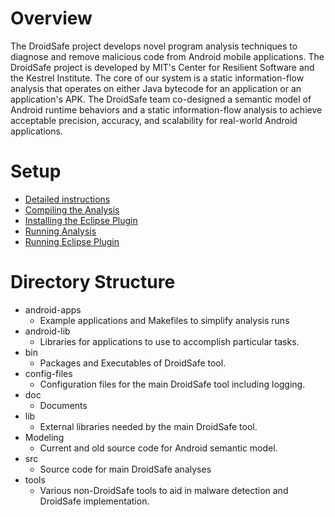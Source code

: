 Overview
========

The DroidSafe project develops novel program analysis techniques to
diagnose and remove malicious code from Android mobile
applications. The DroidSafe project is developed by MIT's Center for
Resilient Software and the Kestrel Institute. The core of our system
is a static information-flow analysis that operates on either Java
bytecode for an application or an application's APK. The DroidSafe
team co-designed a semantic model of Android runtime behaviors and a
static information-flow analysis to achieve acceptable precision,
accuracy, and scalability for real-world Android applications.

Setup
=====

* [Detailed instructions](https://github.com/MIT-PAC/droidsafe-src/wiki/Requirements)
* [Compiling the Analysis](https://github.com/MIT-PAC/droidsafe-src/wiki/Installing-the-Droidsafe-Analyzer)
* [Installing the Eclipse Plugin](https://github.com/MIT-PAC/droidsafe-src/wiki/Installing-the-Droidsafe-Eclipse-Plugin)
* [Running Analysis](https://github.com/MIT-PAC/droidsafe-src/wiki/Running-the-Droidsafe-Analyzer)
* [Running Eclipse Plugin](https://github.com/MIT-PAC/droidsafe-src/wiki/Running-the-Droidsafe-Eclipse-Plugin)


Directory Structure
===================
* android-apps
  * Example applications and Makefiles to simplify analysis runs
* android-lib
  * Libraries for applications to use to accomplish particular tasks.
* bin
  * Packages and Executables of DroidSafe tool.
* config-files
  * Configuration files for the main DroidSafe tool including logging.
* doc
  * Documents
* lib
  * External libraries needed by the main DroidSafe tool.
* Modeling
  * Current and old source code for Android semantic model.
* src
  * Source code for main DroidSafe analyses
* tools
  * Various non-DroidSafe tools to aid in malware detection and DroidSafe implementation. 
